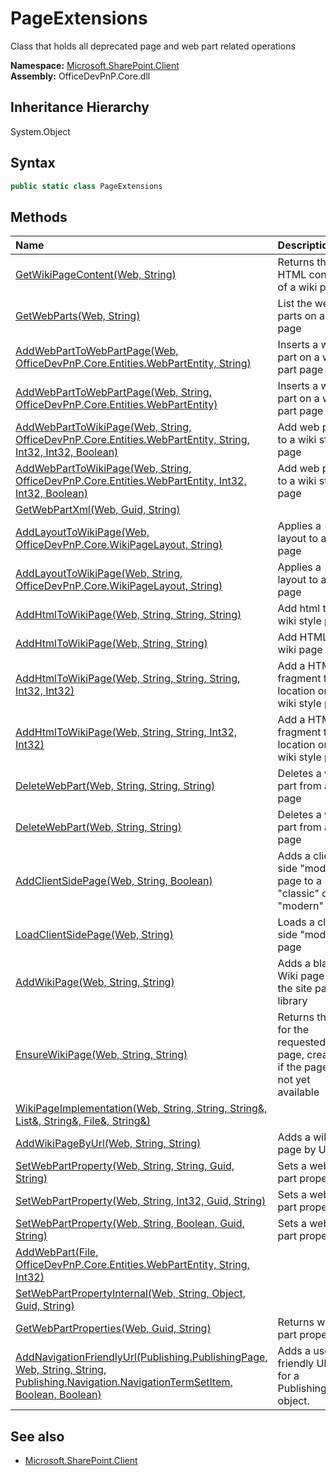 # PageExtensions
Class that holds all deprecated page and web part related operations  

**Namespace:** [Microsoft.SharePoint.Client](Microsoft.SharePoint.Client.md)  
**Assembly:** OfficeDevPnP.Core.dll  
## Inheritance Hierarchy
System.Object  
## Syntax
```C#
public static class PageExtensions
```
## Methods
|**Name**|**Description**|
|:-----|:-----|
| [GetWikiPageContent(Web, String)](Microsoft.SharePoint.Client.PageExtensions.GetWikiPageContentWebString.md) | Returns the HTML contents of a wiki page
| [GetWebParts(Web, String)](Microsoft.SharePoint.Client.PageExtensions.GetWebPartsWebString.md) | List the web parts on a page
| [AddWebPartToWebPartPage(Web, OfficeDevPnP.Core.Entities.WebPartEntity, String)](Microsoft.SharePoint.Client.PageExtensions.AddWebPartToWebPartPageWebOfficeDevPnP.Core.Entities.WebPartEntityString.md) | Inserts a web part on a web part page
| [AddWebPartToWebPartPage(Web, String, OfficeDevPnP.Core.Entities.WebPartEntity)](Microsoft.SharePoint.Client.PageExtensions.AddWebPartToWebPartPageWebStringOfficeDevPnP.Core.Entities.WebPartEntity.md) | Inserts a web part on a web part page
| [AddWebPartToWikiPage(Web, String, OfficeDevPnP.Core.Entities.WebPartEntity, String, Int32, Int32, Boolean)](Microsoft.SharePoint.Client.PageExtensions.AddWebPartToWikiPageWebStringOfficeDevPnP.Core.Entities.WebPartEntityStringInt32Int32Boolean.md) | Add web part to a wiki style page
| [AddWebPartToWikiPage(Web, String, OfficeDevPnP.Core.Entities.WebPartEntity, Int32, Int32, Boolean)](Microsoft.SharePoint.Client.PageExtensions.AddWebPartToWikiPageWebStringOfficeDevPnP.Core.Entities.WebPartEntityInt32Int32Boolean.md) | Add web part to a wiki style page
| [GetWebPartXml(Web, Guid, String)](Microsoft.SharePoint.Client.PageExtensions.GetWebPartXmlWebGuidString.md) | 
| [AddLayoutToWikiPage(Web, OfficeDevPnP.Core.WikiPageLayout, String)](Microsoft.SharePoint.Client.PageExtensions.AddLayoutToWikiPageWebOfficeDevPnP.Core.WikiPageLayoutString.md) | Applies a layout to a wiki page
| [AddLayoutToWikiPage(Web, String, OfficeDevPnP.Core.WikiPageLayout, String)](Microsoft.SharePoint.Client.PageExtensions.AddLayoutToWikiPageWebStringOfficeDevPnP.Core.WikiPageLayoutString.md) | Applies a layout to a wiki page
| [AddHtmlToWikiPage(Web, String, String, String)](Microsoft.SharePoint.Client.PageExtensions.AddHtmlToWikiPageWebStringStringString.md) | Add html to a wiki style page
| [AddHtmlToWikiPage(Web, String, String)](Microsoft.SharePoint.Client.PageExtensions.AddHtmlToWikiPageWebStringString.md) | Add HTML to a wiki page
| [AddHtmlToWikiPage(Web, String, String, String, Int32, Int32)](Microsoft.SharePoint.Client.PageExtensions.AddHtmlToWikiPageWebStringStringStringInt32Int32.md) | Add a HTML fragment to a location on a wiki style page
| [AddHtmlToWikiPage(Web, String, String, Int32, Int32)](Microsoft.SharePoint.Client.PageExtensions.AddHtmlToWikiPageWebStringStringInt32Int32.md) | Add a HTML fragment to a location on a wiki style page
| [DeleteWebPart(Web, String, String, String)](Microsoft.SharePoint.Client.PageExtensions.DeleteWebPartWebStringStringString.md) | Deletes a web part from a page
| [DeleteWebPart(Web, String, String)](Microsoft.SharePoint.Client.PageExtensions.DeleteWebPartWebStringString.md) | Deletes a web part from a page
| [AddClientSidePage(Web, String, Boolean)](Microsoft.SharePoint.Client.PageExtensions.AddClientSidePageWebStringBoolean.md) | Adds a client side "modern" page to a "classic" or "modern" site
| [LoadClientSidePage(Web, String)](Microsoft.SharePoint.Client.PageExtensions.LoadClientSidePageWebString.md) | Loads a client side "modern" page
| [AddWikiPage(Web, String, String)](Microsoft.SharePoint.Client.PageExtensions.AddWikiPageWebStringString.md) | Adds a blank Wiki page to the site pages library
| [EnsureWikiPage(Web, String, String)](Microsoft.SharePoint.Client.PageExtensions.EnsureWikiPageWebStringString.md) | Returns the Url for the requested wiki page, creates it if the pageis not yet available
| [WikiPageImplementation(Web, String, String, String&, List&, String&, File&, String&)](Microsoft.SharePoint.Client.PageExtensions.WikiPageImplementationWebStringStringString&List&String&File&String&.md) | 
| [AddWikiPageByUrl(Web, String, String)](Microsoft.SharePoint.Client.PageExtensions.AddWikiPageByUrlWebStringString.md) | Adds a wiki page by Url
| [SetWebPartProperty(Web, String, String, Guid, String)](Microsoft.SharePoint.Client.PageExtensions.SetWebPartPropertyWebStringStringGuidString.md) | Sets a web part property
| [SetWebPartProperty(Web, String, Int32, Guid, String)](Microsoft.SharePoint.Client.PageExtensions.SetWebPartPropertyWebStringInt32GuidString.md) | Sets a web part property
| [SetWebPartProperty(Web, String, Boolean, Guid, String)](Microsoft.SharePoint.Client.PageExtensions.SetWebPartPropertyWebStringBooleanGuidString.md) | Sets a web part property
| [AddWebPart(File, OfficeDevPnP.Core.Entities.WebPartEntity, String, Int32)](Microsoft.SharePoint.Client.PageExtensions.AddWebPartFileOfficeDevPnP.Core.Entities.WebPartEntityStringInt32.md) | 
| [SetWebPartPropertyInternal(Web, String, Object, Guid, String)](Microsoft.SharePoint.Client.PageExtensions.SetWebPartPropertyInternalWebStringObjectGuidString.md) | 
| [GetWebPartProperties(Web, Guid, String)](Microsoft.SharePoint.Client.PageExtensions.GetWebPartPropertiesWebGuidString.md) | Returns web part properties
| [AddNavigationFriendlyUrl(Publishing.PublishingPage, Web, String, String, Publishing.Navigation.NavigationTermSetItem, Boolean, Boolean)](Microsoft.SharePoint.Client.PageExtensions.AddNavigationFriendlyUrlPublishing.PublishingPageWebStringStringPublishing.Navigation.NavigationTermSetItemBooleanBoolean.md) | Adds a user-friendly URL for a PublishingPage object.
## See also
- [Microsoft.SharePoint.Client](Microsoft.SharePoint.Client.md)
